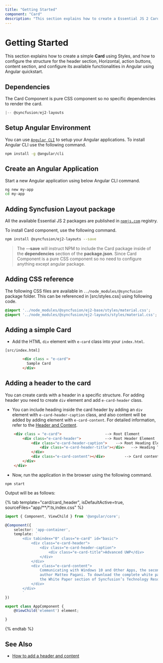 ```yaml
---
title: "Getting Started"
component: "Card"
description: "This section explains how to create a Essential JS 2 Card control in the Angular application with its basic features."
---
```


# Getting Started

This section explains how to create a simple **Card** using Styles, and
how to configure the structure for the header section, Horizontal, action buttons, content section, and configure its available
 functionalities in Angular using Angular quickstart.

## Dependencies

The Card Component is pure CSS component so no specific dependencies to render the card.

```js
|-- @syncfusion/ej2-layouts
```

## Setup Angular Environment

You can use [`Angular CLI`](https://github.com/angular/angular-cli) to setup your Angular applications.
To install Angular CLI use the following command.

```bash
npm install -g @angular/cli
```

## Create an Angular Application

Start a new Angular application using below Angular CLI command.

```bash
ng new my-app
cd my-app
```

## Adding Syncfusion Layout package

All the available Essential JS 2 packages are published in [`npmjs.com`](https://www.npmjs.com/~syncfusionorg) registry.

To install Card component, use the following command.

```bash
npm install @syncfusion/ej2-layouts --save
```

> The **--save** will instruct NPM to include the Card package inside of the **dependencies** section of the **package.json**.
> Since Card Component is a pure CSS component
so no need to configure anything except angular package.

## Adding CSS reference

The following CSS files are available in `../node_modules/@syncfusion` package folder.
This can be referenced in [src/styles.css] using following code.

```css
@import '../node_modules/@syncfusion/ej2-base/styles/material.css';  
@import '../node_modules/@syncfusion/ej2-layouts/styles/material.css';  

```

## Adding a simple Card

* Add the HTML `div` element with `e-card` class into your `index.html`.

`[src/index.html]`

```html
        <div class = "e-card">
          Sample Card
        </div>
```

## Adding a header to the card

You can create cards with a header in a specific structure. For adding header you need to create `div` element and add `e-card-header` class.

* You can include heading inside the card header by adding an `div` element with
`e-card-header-caption` class, and also content will be added by adding element with
`e-card-content`. For detailed information, refer to the [Header and Content](./header-content/).

```html
    <div class = "e-card">                    --> Root Element
        <div class="e-card-header">           --> Root Header Element
            <div class="e-card-header-caption">    --> Root Heading Element
                <div class="e-card-header-title"></div>   --> Heading Title Element
            </div>
            <div class="e-card-content"></div>         --> Card content Element
        </div>
    </div>
```

* Now, run the application in the browser using the following command.

```shell
npm start
```

Output will be as follows:

{% tab template="card/card_header", isDefaultActive=true, sourceFiles="app/**/*.ts,index.css" %}

```typescript
import { Component, ViewChild } from '@angular/core';

@Component({
    selector: 'app-container',
    template: `
        <div tabindex="0" class="e-card" id="basic">
            <div class="e-card-header">
                <div class="e-card-header-caption">
                    <div class="e-card-title">Advanced UWP</div>
                </div>
            </div>
            <div class="e-card-content">
                Communicating with Windows 10 and Other Apps, the second in a five-part series written by Succinctly series
                author Matteo Pagani. To download the complete white paper, and other papers in the series, visit
                the White Paper section of Syncfusion’s Technology Resource Portal.
            </div>
        </div>
        `
})

export class AppComponent {
    @ViewChild('element') element;

}
```

{% endtab %}

## See Also

* [How to add a header and content](./header-content/)